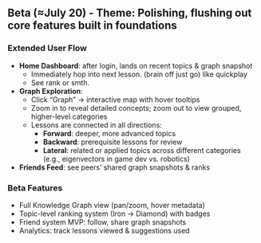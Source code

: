 ## Beta (≈July 20) - Theme: Polishing, flushing out core features built in foundations

### Extended User Flow  
- **Home Dashboard**: after login, lands on recent topics & graph snapshot  
    - Immediately hop into next lesson. (brain off just go) like quickplay
    - See rank or smth. 
- **Graph Exploration**:  
  - Click “Graph” → interactive map with hover tooltips  
  - Zoom in to reveal detailed concepts; zoom out to view grouped, higher-level categories  
  - Lessons are connected in all directions:  
    - **Forward**: deeper, more advanced topics  
    - **Backward**: prerequisite lessons for review  
    - **Lateral**: related or applied topics across different categories (e.g., eigenvectors in game dev vs. robotics)  
- **Friends Feed**: see peers’ shared graph snapshots & ranks  

### Beta Features  
- Full Knowledge Graph view (pan/zoom, hover metadata)  
- Topic-level ranking system (Iron → Diamond) with badges  
- Friend system MVP: follow, share graph snapshots  
- Analytics: track lessons viewed & suggestions used  
